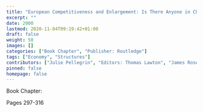 ```yaml
---
title: "European Competitiveness and Enlargement: Is There Anyone in Charge?"
excerpt: ""
date: 2000
lastmod: 2020-11-04T09:19:42+01:00
draft: false
weight: 50
images: []
categories: ["Book Chapter", "Publisher: Routledge"]
tags: ["Economy", "Structures"]
contributors: ["Julie Pellegrin", "Editors: Thomas Lawton", "James Rosenau", "Amy Verdun"]
pinned: false
homepage: false
---
```


Book Chapter: 

Pages 297-316

